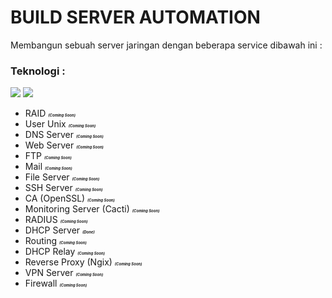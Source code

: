 # BUILD SERVER AUTOMATION
Membangun sebuah server jaringan dengan beberapa service dibawah ini :
### Teknologi :
<a href="#"><img src="https://img.shields.io/badge/Debian9-Server-_.svg?logo=debian"></a>
<a href="#"><img src="https://img.shields.io/badge/Bash-SHELL-_.svg?logo=terminal"></a>

- RAID <i><span style="font-size:6px; font-weight:bold;">(Coming Soon)</span></i>
- User Unix <i><span style="font-size:6px; font-weight:bold;">(Coming Soon)</span></i>
- DNS Server <i><span style="font-size:6px; font-weight:bold;">(Coming Soon)</span></i>
- Web Server <i><span style="font-size:6px; font-weight:bold;">(Coming Soon)</span></i>
- FTP <i><span style="font-size:6px; font-weight:bold;">(Coming Soon)</span></i>
- Mail <i><span style="font-size:6px; font-weight:bold;">(Coming Soon)</span></i>
- File Server <i><span style="font-size:6px; font-weight:bold;">(Coming Soon)</span></i>
- SSH Server <i><span style="font-size:6px; font-weight:bold;">(Coming Soon)</span></i>
- CA (OpenSSL) <i><span style="font-size:6px; font-weight:bold;">(Coming Soon)</span></i>
- Monitoring Server (Cacti) <i><span style="font-size:6px; font-weight:bold;">(Coming Soon)</span></i>
- RADIUS <i><span style="font-size:6px; font-weight:bold;">(Coming Soon)</span></i>
- DHCP Server <i><span style="font-size:6px; font-weight:bold;">(Done)</span></i>
- Routing <i><span style="font-size:6px; font-weight:bold;">(Coming Soon)</span></i>
- DHCP Relay <i><span style="font-size:6px; font-weight:bold;">(Coming Soon)</span></i>
- Reverse Proxy (Ngix) <i><span style="font-size:6px; font-weight:bold;">(Coming Soon)</span></i>
- VPN Server <i><span style="font-size:6px; font-weight:bold;">(Coming Soon)</span></i>
- Firewall <i><span style="font-size:6px; font-weight:bold;">(Coming Soon)</span></i>